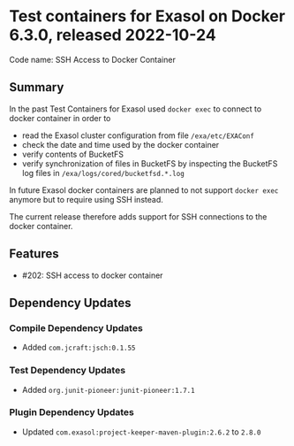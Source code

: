 # Test containers for Exasol on Docker 6.3.0, released 2022-10-24

Code name: SSH Access to Docker Container

## Summary

In the past Test Containers for Exasol used `docker exec` to connect to docker container in order to
* read the Exasol cluster configuration from file `/exa/etc/EXAConf`
* check the date and time used by the docker container
* verify contents of BucketFS
* verify synchronization of files in BucketFS by inspecting the BucketFS log files in `/exa/logs/cored/bucketfsd.*.log`

In future Exasol docker containers are planned to not support `docker exec` anymore but to require using SSH instead.

The current release therefore adds support for SSH connections to the docker container.

## Features

* #202: SSH access to docker container

## Dependency Updates

### Compile Dependency Updates

* Added `com.jcraft:jsch:0.1.55`

### Test Dependency Updates

* Added `org.junit-pioneer:junit-pioneer:1.7.1`

### Plugin Dependency Updates

* Updated `com.exasol:project-keeper-maven-plugin:2.6.2` to `2.8.0`
